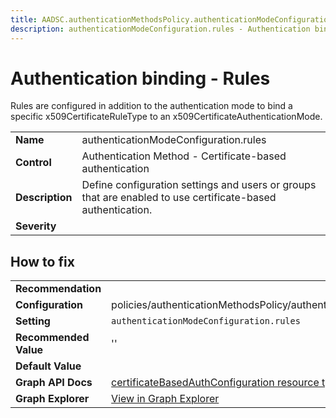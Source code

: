 ```yaml
---
title: AADSC.authenticationMethodsPolicy.authenticationModeConfiguration.rules
description: authenticationModeConfiguration.rules - Authentication binding - Rules
---
```


# Authentication binding - Rules

Rules are configured in addition to the authentication mode to bind a specific x509CertificateRuleType to an x509CertificateAuthenticationMode.

| | |
|-|-|
| **Name** | authenticationModeConfiguration.rules |
| **Control** | Authentication Method - Certificate-based authentication |
| **Description** | Define configuration settings and users or groups that are enabled to use certificate-based authentication. |
| **Severity** |  |



## How to fix
| | |
|-|-|
| **Recommendation** |  |
| **Configuration** | policies/authenticationMethodsPolicy/authenticationMethodConfigurations('X509Certificate') |
| **Setting** | `authenticationModeConfiguration.rules` |
| **Recommended Value** | '' |
| **Default Value** |  |
| **Graph API Docs** | [certificateBasedAuthConfiguration resource type - Microsoft Graph v1.0 - Microsoft Learn](https://learn.microsoft.com/en-us/graph/api/resources/certificatebasedauthconfiguration) |
| **Graph Explorer** | [View in Graph Explorer](https://developer.microsoft.com/en-us/graph/graph-explorer?request=policies/authenticationMethodsPolicy/authenticationMethodConfigurations('X509Certificate')&method=GET&version=beta&GraphUrl=https://graph.microsoft.com) |


